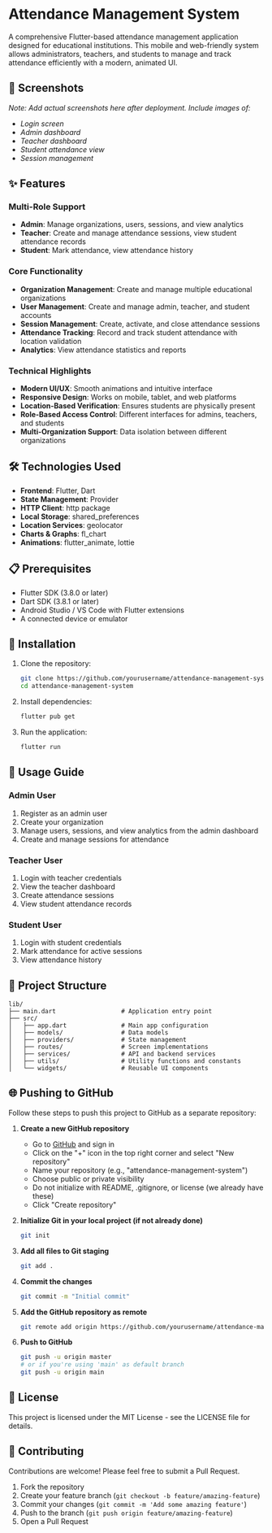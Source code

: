 # Attendance Management System

A comprehensive Flutter-based attendance management application designed for educational institutions. This mobile and web-friendly system allows administrators, teachers, and students to manage and track attendance efficiently with a modern, animated UI.

## 📱 Screenshots

*Note: Add actual screenshots here after deployment. Include images of:*
- *Login screen*
- *Admin dashboard*
- *Teacher dashboard*
- *Student attendance view*
- *Session management*

## ✨ Features

### Multi-Role Support
- **Admin**: Manage organizations, users, sessions, and view analytics
- **Teacher**: Create and manage attendance sessions, view student attendance records
- **Student**: Mark attendance, view attendance history

### Core Functionality
- **Organization Management**: Create and manage multiple educational organizations
- **User Management**: Create and manage admin, teacher, and student accounts
- **Session Management**: Create, activate, and close attendance sessions
- **Attendance Tracking**: Record and track student attendance with location validation
- **Analytics**: View attendance statistics and reports

### Technical Highlights
- **Modern UI/UX**: Smooth animations and intuitive interface
- **Responsive Design**: Works on mobile, tablet, and web platforms
- **Location-Based Verification**: Ensures students are physically present
- **Role-Based Access Control**: Different interfaces for admins, teachers, and students
- **Multi-Organization Support**: Data isolation between different organizations

## 🛠️ Technologies Used

- **Frontend**: Flutter, Dart
- **State Management**: Provider
- **HTTP Client**: http package
- **Local Storage**: shared_preferences
- **Location Services**: geolocator
- **Charts & Graphs**: fl_chart
- **Animations**: flutter_animate, lottie

## 📋 Prerequisites

- Flutter SDK (3.8.0 or later)
- Dart SDK (3.8.1 or later)
- Android Studio / VS Code with Flutter extensions
- A connected device or emulator

## 🚀 Installation

1. Clone the repository:
   ```bash
   git clone https://github.com/yourusername/attendance-management-system.git
   cd attendance-management-system
   ```

2. Install dependencies:
   ```bash
   flutter pub get
   ```

3. Run the application:
   ```bash
   flutter run
   ```

## 📲 Usage Guide

### Admin User
1. Register as an admin user
2. Create your organization
3. Manage users, sessions, and view analytics from the admin dashboard
4. Create and manage sessions for attendance

### Teacher User
1. Login with teacher credentials
2. View the teacher dashboard
3. Create attendance sessions
4. View student attendance records

### Student User
1. Login with student credentials
2. Mark attendance for active sessions
3. View attendance history

## 📁 Project Structure

```
lib/
├── main.dart                  # Application entry point
├── src/
│   ├── app.dart               # Main app configuration
│   ├── models/                # Data models
│   ├── providers/             # State management
│   ├── routes/                # Screen implementations
│   ├── services/              # API and backend services
│   ├── utils/                 # Utility functions and constants
│   └── widgets/               # Reusable UI components
```

## 🌐 Pushing to GitHub

Follow these steps to push this project to GitHub as a separate repository:

1. **Create a new GitHub repository**
   - Go to [GitHub](https://github.com) and sign in
   - Click on the "+" icon in the top right corner and select "New repository"
   - Name your repository (e.g., "attendance-management-system")
   - Choose public or private visibility
   - Do not initialize with README, .gitignore, or license (we already have these)
   - Click "Create repository"

2. **Initialize Git in your local project (if not already done)**
   ```bash
   git init
   ```

3. **Add all files to Git staging**
   ```bash
   git add .
   ```

4. **Commit the changes**
   ```bash
   git commit -m "Initial commit"
   ```

5. **Add the GitHub repository as remote**
   ```bash
   git remote add origin https://github.com/yourusername/attendance-management-system.git
   ```

6. **Push to GitHub**
   ```bash
   git push -u origin master
   # or if you're using 'main' as default branch
   git push -u origin main
   ```

## 📝 License

This project is licensed under the MIT License - see the LICENSE file for details.

## 👥 Contributing

Contributions are welcome! Please feel free to submit a Pull Request.

1. Fork the repository
2. Create your feature branch (`git checkout -b feature/amazing-feature`)
3. Commit your changes (`git commit -m 'Add some amazing feature'`)
4. Push to the branch (`git push origin feature/amazing-feature`)
5. Open a Pull Request